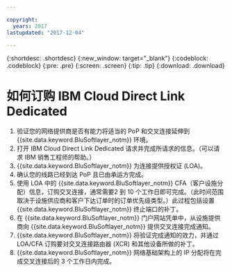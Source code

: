 ```yaml
---

copyright:
  years: 2017
lastupdated: "2017-12-04"

---
```


{:shortdesc: .shortdesc}
{:new_window: target="_blank"}
{:codeblock: .codeblock}
{:pre: .pre}
{:screen: .screen}
{:tip: .tip}
{:download: .download}

# 如何订购 IBM Cloud Direct Link Dedicated

1. 验证您的网络提供商是否有能力将适当的 PoP 和交叉连接延伸到 {{site.data.keyword.BluSoftlayer_notm}} 环境。
2. 打开 IBM Cloud Direct Link Dedicated 请求并完成所请求的信息。（可以请求 IBM 销售工程师的帮助。）
3. {{site.data.keyword.BluSoftlayer_notm}} 为连接提供授权证 (LOA)。
4. 确认您的线路已经到达 PoP 且已由承运方完成。
5. 使用 LOA 中的 {{site.data.keyword.BluSoftlayer_notm}} CFA（客户设施分配）信息，订购交叉连接，通常需要2 到 10 个工作日即可完成。（此时间范围取决于设施供应商和客户下达订单时的订单优先级类型。）此过程包括设置 {{site.data.keyword.BluSoftlayer_notm}} 终止端口的补丁。
6. 在 {{site.data.keyword.BluSoftlayer_notm}} 门户网站凭单中，从设施提供商向 {{site.data.keyword.BluSoftlayer_notm}} 提供交叉连接完成通知。
7. {{site.data.keyword.BluSoftlayer_notm}} 将验证完成通知的效力，并通过 LOA/CFA 订购要对交叉连接路由器 (XCR) 和其他设备所做的补丁。
8. {{site.data.keyword.BluSoftlayer_notm}} 网络基础架构上的 IP 分配将在完成交叉连接后的 3 个工作日内完成。

